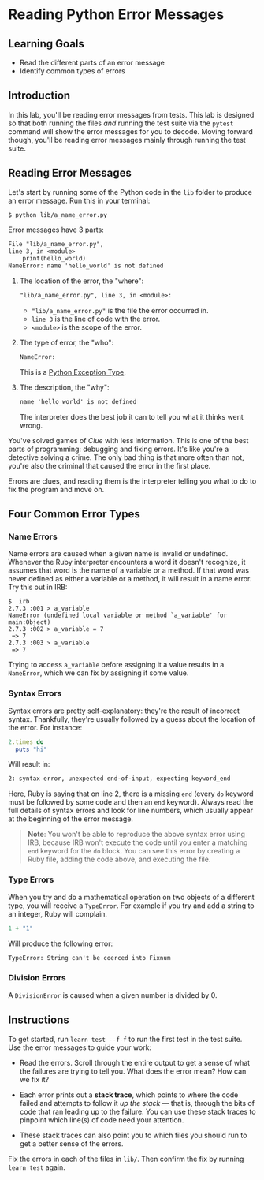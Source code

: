 # Reading Python Error Messages

## Learning Goals

- Read the different parts of an error message
- Identify common types of errors

## Introduction

In this lab, you'll be reading error messages from tests. This lab is designed
so that both running the files _and_ running the test suite via the `pytest`
command will show the error messages for you to decode. Moving forward though,
you'll be reading error messages mainly through running the test suite.

## Reading Error Messages

Let's start by running some of the Python code in the `lib` folder to produce an
error message. Run this in your terminal:

```console
$ python lib/a_name_error.py
```

Error messages have 3 parts:

```txt
File "lib/a_name_error.py",
line 3, in <module>
    print(hello_world)
NameError: name 'hello_world' is not defined
```

1. The location of the error, the "where":

   ```txt
   "lib/a_name_error.py", line 3, in <module>:
   ```

   - `"lib/a_name_error.py"` is the file the error occurred in.
   - `line 3` is the line of code with the error.
   - `<module>` is the scope of the error.

2. The type of error, the "who":

   ```txt
   NameError:
   ```

   This is a [Python Exception Type](https://docs.python.org/3/library/exceptions.html).

3. The description, the "why":

   ```txt
   name 'hello_world' is not defined
   ```

   The interpreter does the best job it can to tell you what it thinks went wrong.

You've solved games of _Clue_ with less information. This is one of the best
parts of programming: debugging and fixing errors. It's like you're a detective
solving a crime. The only bad thing is that more often than not, you're also the
criminal that caused the error in the first place.

Errors are clues, and reading them is the interpreter telling you what to do to
fix the program and move on.

## Four Common Error Types

### Name Errors

Name errors are caused when a given name is invalid or undefined. Whenever the
Ruby interpreter encounters a word it doesn't recognize, it assumes that word is
the name of a variable or a method. If that word was never defined as either a
variable or a method, it will result in a name error. Try this out in IRB:

```console
$  irb
2.7.3 :001 > a_variable
NameError (undefined local variable or method `a_variable' for main:Object)
2.7.3 :002 > a_variable = 7
 => 7
2.7.3 :003 > a_variable
 => 7
```

Trying to access `a_variable` before assigning it a value results in a
`NameError`, which we can fix by assigning it some value.

### Syntax Errors

Syntax errors are pretty self-explanatory: they're the result of incorrect
syntax. Thankfully, they're usually followed by a guess about the location of
the error. For instance:

```rb
2.times do
  puts "hi"
```

Will result in:

```txt
2: syntax error, unexpected end-of-input, expecting keyword_end
```

Here, Ruby is saying that on line 2, there is a missing `end` (every `do`
keyword must be followed by some code and then an `end` keyword). Always read
the full details of syntax errors and look for line numbers, which usually
appear at the beginning of the error message.

> **Note**: You won't be able to reproduce the above syntax error using IRB,
> because IRB won't execute the code until you enter a matching `end` keyword
> for the `do` block. You can see this error by creating a Ruby file, adding the
> code above, and executing the file.

### Type Errors

When you try and do a mathematical operation on two objects of a different type,
you will receive a `TypeError`. For example if you try and add a string to an
integer, Ruby will complain.

```rb
1 + "1"
```

Will produce the following error:

```txt
TypeError: String can't be coerced into Fixnum
```

### Division Errors

A `DivisionError` is caused when a given number is divided by 0.

## Instructions

To get started, run `learn test --f-f` to run the first test in the test suite.
Use the error messages to guide your work:

- Read the errors. Scroll through the entire output to get a sense of what the
  failures are trying to tell you. What does the error mean? How can we fix it?

- Each error prints out a **stack trace**, which points to where the code failed
  and attempts to follow it _up the stack_ — that is, through the bits of
  code that ran leading up to the failure. You can use these stack traces to
  pinpoint which line(s) of code need your attention.

- These stack traces can also point you to which files you should run to get a
  better sense of the errors.

Fix the errors in each of the files in `lib/`. Then confirm the fix by running
`learn test` again.
